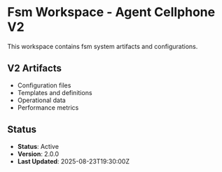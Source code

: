 # Fsm Workspace - Agent Cellphone V2

This workspace contains fsm system artifacts and configurations.

## V2 Artifacts

- Configuration files
- Templates and definitions
- Operational data
- Performance metrics

## Status

- **Status**: Active
- **Version**: 2.0.0
- **Last Updated**: 2025-08-23T19:30:00Z
